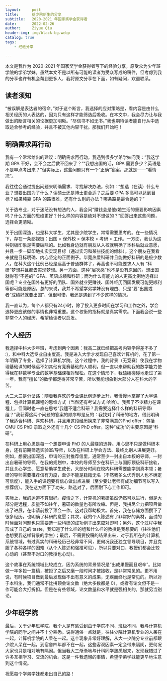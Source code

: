```yaml
---
layout:     post
title:      给少院新生的分享
subtitle:   2020-2021 年国家奖学金获得者
date:       2022-02-26
author:     Ziyue Qiu
header-img: img/black-bg.webp
catalog: true
tags:
    - 经验分享

---
```


本文是我作为 2020-2021 年国家奖学金获得者写下的经验分享，原受众为少年班学院的学弟学妹。虽然本文不是以所有可能的读者为受众写成的稿件，但考虑到我的分享也许有机会帮到更多人，我将原文分享在下面，如有疑问，欢迎联系。

## 读者须知

“被误解是表达者的宿命。”对于这个断言，我选择的应对策略是，看内容是由什么相关经历的人表达的，因为只有这样才能筛选后吸收。在本文中，我会尽力让与我做出的断言相关的论据更加明晰。“尽信书不如无书。”我也期待读者能自行从中选取适合参考的经验，并且不被其他内容干扰。那我们开始吧！

## 明确需求再行动

我有一个常常给出的建议：明确需求再行动。我遇到很多学弟学妹问我：“我这学期 GPA 不好，会不会之后救不回来了？”“我想出国的话，GPA 需要多少？英语是不是早点考出来？”但实际上，这些问题只有一个“正确”答案，那就是——“看情况”。

我往往会通过提出问题来明确需求、寻找解决办法，例如：“想选（在读）什么专业？想要出国为了什么？读硕士还是博士更合适？之后要 GPA 多高可以达到目标？如果纯靠 GPA 的路很难，还有什么别的办法？哪条路是最合适的？”

关于选专业，对于迷茫没有想法的人，我会问“赚钱会是他/她生活的重要影响因素吗？什么方面的思维更好？什么样的内容是绝对不想做的？”回答出来这些问题，选择会更清晰。

关于出国深造，也是科大学生，尤其是少院学生，常常需要思考的。在一些情况下，存在一条鄙视链：出国 > 保外校 > 保本校 > 考研 > 工作。一方面，我认为这种刻板印象是需要破除的。比如我身边就有朋友从入校就明确了本科后就业意愿，并且一步一脚印地扎实实现目标（通过实习和某些技能的倾斜）。这个朋友在我看来就是目标明确、内心坚定的正面例子。毕竟热爱科研并且能做好科研的是极少数人，在科大这个比例已经是远高于普通群体了，再高也不可能要求人人有 “科研”梦想并且都去实现梦想。另一方面，这种“层次感”也不是没有原因的。想出国就得有“不差的” GPA、英语成绩和科研；而为什么有能力的人更高比例地选择出国呢？专业在国外有更好的团队、国外就业更赚钱、国外经历回国发展可能更顺利等都可能是原因。总的来说，我并不希望学弟学妹没有理由、只是“要”出国或者“成绩好就要出国”，但很可惜，我还是遇到了不少这样的情况。

我一直认为，每个人都只有24小时，除了投入更多时间在学习和工作之外，学会选择更应该做的事情也非常重要。这个权衡的指标就是真实需求。下面我会说一些非常个人的经历，希望给读者以启发。

## 个人经历

我选择中科大少年班，考虑到两个因素：我高二就已经把高考内容学得差不多了 :)，和中科大选专业自由度高。我是进入大学才发现自己喜欢计算机的，花了第一年明确了专业，选择了计算机学院。这个过程中，我的背景（无竞赛）使我在学物理基础课的时候远不如其他有竞赛基础的人顺利，但一直以来帮助我的数学能力使得我在非数学专业的数学基础课相对轻松。在这个情形下，我磕磕碰碰地走过了第一年。我有“擅长”的数学都走得非常辛苦，所以我能想象到大部分人在科大的辛苦。

大二大三是分岔路：随着我喜欢的专业课比例逐步上升，我慢慢地掌握了大学课程、包括计算机课程的思维方式（当然还有考试方式 哈哈）。我费了不少精力在课程上，但同时也一直在思考“我适不适合科研？我需要选择什么样的科研导师/组？”我获得这两个问题的答案的顺序却是反的：我找对了科研的地方，借此明确了我适合科研、喜欢科研，并且用这段经历换来了非常满意的Phd offer：包括 CMU CS PhD 录取之外还有十几个 CS PhD offer。这种“成功”的主要原因是“科研”。

在科研上用心思是每一个想要申请 PhD 的人最赚的选择。用心思不只是做科研本身，还有前期筛选实验室/导师，以及在科研上学会方法、最终比别人进展更好。例如，想要出国深造，申请的三封推荐信里，通常至少一封出自本校的导师，一封出自暑研的导师。在我的规划中，本校的导师至少在科研上与国际顶级科研接轨，并且关心学生、愿意帮助学生成长，大部分时间在校内科研需要能学到真本领；暑研的导师需要推荐信有力度，至少不能是籍籍无名（不然我多么优秀别人也不确定可信度），能入手的课题要有信心做出点进展（至少要让老师有成功细节可以写入推荐信）。我在这方面下了功夫，路选对了，后面耐下心工作即可。

实际上，我的运道不算很好。疫情之下，计算机的暑研虽然仍然可以进行，但是大部分是远程，质量不如往年，暑研的数量也有所收缩。但是，我拼尽全力把项目做出了进展，在申请前投了顶会一作。这对我帮助极大。首先，我在存储方面攒下了很多经历，也明确了科研的意愿；其次，我的个人陈述有了非常好的素材，面试的时候面对问题也只需要选一些科研的成功例子出来应对即可；另外，这个过程中我形成了自己的 taste，我知道了什么样的组和什么样的教授是我想要的（往往他们也想要我这样背景的学生）；最后，不需要投稿的结果出来，对于我所在的计算机系统领域，有过真实的科研经历已经非常不同，更何况我还独立领导项目，并且克服了各种各样的困难（从个人陈述和强推可见），所以只要对口，教授们都会比较心动的（甚至不对口的教授也心动）。

这个故事在系统领域比较成立，因为系统的背景情况是“出成果慢而且艰辛”。比如做一年多投一篇稿，被拒了之后又磨一段时间才被接收，是非常常见的。更不用说，有时候项目做到最后发现做不出有意义的成果，无疾而终也是常见的。所以对于本科生，我们通常不比拼顶会论文数（绝大多数都是 0），或者有论文但不是一作可能会大打折扣。但是在有些领域，论文数量和水平就是强相关的，那就另当别论。

## 少年班学院

最后，关于少年班学院，我个人是有感受到由于学院不同、班级不同，我与计算机学院的同学之间并不十分熟悉。说得通俗一点就是，往往少院计算机专业的人呆在一起，计算机学院的人呆在一起。这个现象非常好理解，从大一少院分专业前都跟少院人呆在一起，到宿舍四年都不在一起，这些客观因素一定会带来隔阂，更何况大家也只是相对地有隔阂。但当我大三渐渐地与计科同学熟悉起来，发现我错过了许多互相学习、交流的机会。这是一件我遗憾的事情，希望学弟学妹能更早地注意到这个情况。

祝愿每个学弟学妹都走出自己的路！
